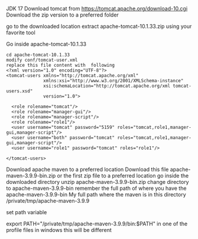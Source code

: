 JDK 17
Download tomcat from https://tomcat.apache.org/download-10.cgi
Download the zip version to a preferred folder

go to the downloaded location
extract apache-tomcat-10.1.33.zip using your favorite tool

Go inside apache-tomcat-10.1.33 
```
cd apache-tomcat-10.1.33 
modify conf/tomcat-user.xml
replace this file content with  following
<?xml version="1.0" encoding="UTF-8"?>
<tomcat-users xmlns="http://tomcat.apache.org/xml"
              xmlns:xsi="http://www.w3.org/2001/XMLSchema-instance"
              xsi:schemaLocation="http://tomcat.apache.org/xml tomcat-users.xsd"
              version="1.0">

  <role rolename="tomcat"/>
  <role rolename="manager-gui"/>
  <role rolename="manager-script"/>
  <role rolename="role1"/>
  <user username="tomcat" password="5159" roles="tomcat,role1,manager-gui,manager-script"/>
  <user username="both" password="tomcat" roles="tomcat,role1,manager-gui,manager-script"/>
  <user username="role1" password="tomcat" roles="role1"/>

</tomcat-users>

```

Download apache maven to a preferred location
Download this file 	apache-maven-3.9.9-bin.zip or the first zip file to a preferred location
go inside the downloaded directory 
unzip apache-maven-3.9.9-bin.zip
change directory to apache-maven-3.9.9-bin
remember the full path of where you have the apache-maven-3.9.9-bin
My full path where the maven is in this directory
/private/tmp/apache-maven-3.9.9

set path variable


export PATH="/private/tmp/apache-maven-3.9.9/bin:$PATH" in one of the profile files
in windows this will be different
